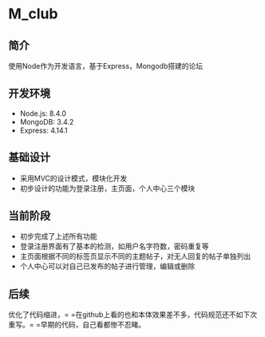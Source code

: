 # M_club
## 简介

使用Node作为开发语言，基于Express，Mongodb搭建的论坛

## 开发环境

* Node.js:  8.4.0
* MongoDB:  3.4.2
* Express:  4.14.1

## 基础设计

* 采用MVC的设计模式，模块化开发
* 初步设计的功能为登录注册，主页面，个人中心三个模块

## 当前阶段

* 初步完成了上述所有功能
* 登录注册界面有了基本的检测，如用户名字符数，密码重复等
* 主页面根据不同的标签页显示不同的主题帖子，对无人回复的帖子单独列出
* 个人中心可以对自己已发布的帖子进行管理，编辑或删除


## 后续

优化了代码缩进，= =在github上看的也和本体效果差不多，代码规范还不如下次重写。= =早期的代码，自己看都惨不忍睹。